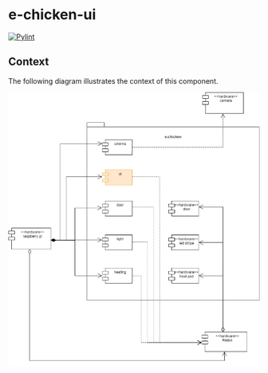 # e-chicken-ui

[![Pylint](https://github.com/ronnyfriedland/e-chicken-ui/actions/workflows/pylint.yml/badge.svg)](https://github.com/ronnyfriedland/e-chicken-ui/actions/workflows/pylint.yml)

## Context

The following diagram illustrates the context of this component.

![](readme/e-chicken.drawio.png)
